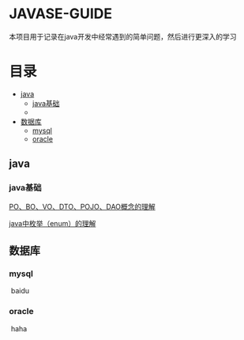 
# JAVASE-GUIDE

本项目用于记录在java开发中经常遇到的简单问题，然后进行更深入的学习



# 目录

  * [java](#java)
    * [java基础](#java基础)
    * [](#)
  * [数据库](#数据库)
    * [mysql](#mysql)
    * [oracle](#oracle)












## java

### java基础

[PO、BO、VO、DTO、POJO、DAO概念的理解](https://github.com/lgaBug/JAVASE-GUIDE/blob/master/javaSE/java%E4%B8%AD%E6%9E%9A%E4%B8%BE%EF%BC%88enum%EF%BC%89%E7%9A%84%E7%90%86%E8%A7%A3.md)

[java中枚举（enum）的理解](<https://github.com/lgaBug/JAVASE-GUIDE/blob/master/javaSE/java%E4%B8%AD%E6%9E%9A%E4%B8%BE%EF%BC%88enum%EF%BC%89%E7%9A%84%E7%90%86%E8%A7%A3.md>)

###  



## 数据库

### mysql

​	baidu

### oracle

​	haha

